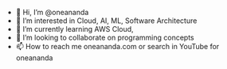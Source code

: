 - 👋 Hi, I’m @oneananda
- 👀 I’m interested in Cloud, AI, ML, Software Architecture
- 🌱 I’m currently learning AWS Cloud, 
- 💞️ I’m looking to collaborate on programming concepts
- 📫 How to reach me oneananda.com or search in YouTube for oneananda 

<!---
oneananda/oneananda is a ✨ special ✨ repository because its `README.md` (this file) appears on your GitHub profile.
You can click the Preview link to take a look at your changes.
--->
